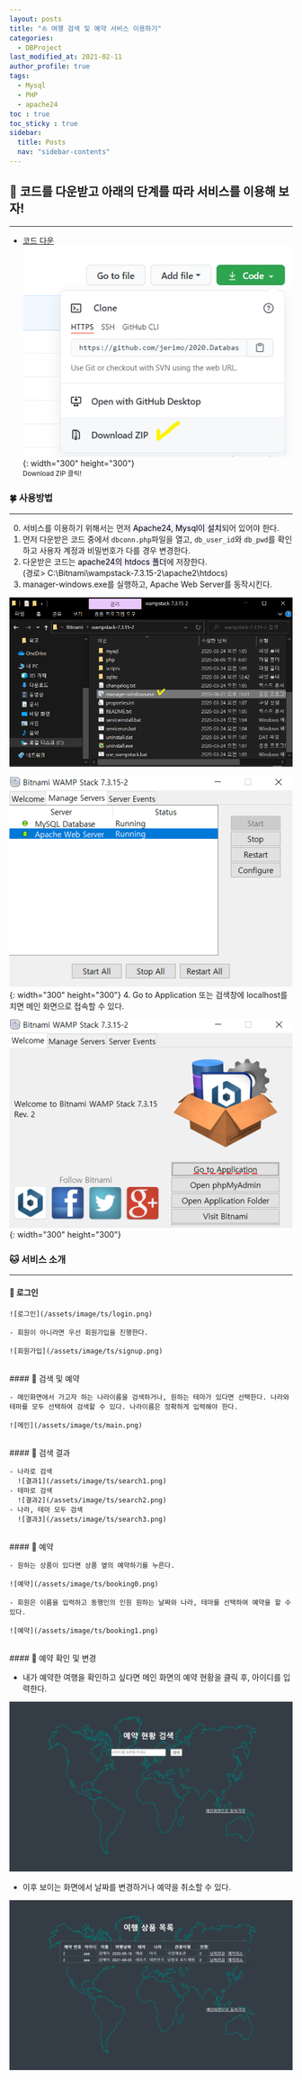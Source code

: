 ```yaml
---
layout: posts
title: "⛵ 여행 검색 및 예약 서비스 이용하기"
categories:
  - DBProject
last_modified_at: 2021-02-11
author_profile: true
tags:
  - Mysql
  - PHP
  - apache24
toc : true
toc_sticky : true
sidebar:
  title: Posts
  nav: "sidebar-contents"
---
```


## 🐣 코드를 다운받고 아래의 단계를 따라 서비스를 이용해 보자!

-----

- <a href="https://github.com/jerimo/2020.DatabaseProject.git">코드 다운</a><br>
![코드 다운](/assets/image/ts/code.png){: width="300" height="300"}<br>
<small>Download ZIP 클릭!</small>

### 🍀 사용방법

-----

0. 서비스를 이용하기 위해서는 먼저 <mark style='background-color: #f5f0ff'>Apache24, Mysql이 설치</mark>되어 있어야 한다.
1. 먼저 다운받은 코드 중에서 ```dbconn.php```파일을 열고, ```db_user_id```와 ```db_pwd```를 확인하고 사용자 계정과 비밀번호가 다를 경우 변경한다.
2. 다운받은 코드는 <mark style='background-color: #f5f0ff'>apache24의 htdocs 폴더</mark>에 저장한다.<br> (경로> C:\Bitnami\wampstack-7.3.15-2\apache2\htdocs)
3. manager-windows.exe를 실행하고, Apache Web Server를 동작시킨다.

![1](/assets/image/ts/manageW.png)

![2](/assets/image/ts/apache1.png){: width="300" height="300"}
4. Go to Application 또는 검색창에 localhost를 치면 메인 화면으로 접속할 수 있다.

![3](/assets/image/ts/apache0.png){: width="300" height="300"}

### 🐱 서비스 소개

-----

#### 💠 로그인

    ![로그인](/assets/image/ts/login.png)

    - 회원이 아니라면 우선 회원가입을 진행한다.

    ![회원가입](/assets/image/ts/signup.png)

<br>
#### 💠 검색 및 예약

    - 메인화면에서 가고자 하는 나라이름을 검색하거나, 원하는 테마가 있다면 선택한다. 나라와 테마를 모두 선택하여 검색할 수 있다. 나라이름은 정확하게 입력해야 한다.

    ![메인](/assets/image/ts/main.png)

<br>
#### 💠 검색 결과

    - 나라로 검색
      ![결과1](/assets/image/ts/search1.png)
    - 테마로 검색
      ![결과2](/assets/image/ts/search2.png)
    - 나라, 테마 모두 검색
      ![결과3](/assets/image/ts/search3.png)

<br>
#### 💠 예약

    - 원하는 상품이 있다면 상품 옆의 예약하기를 누른다.

    ![예약](/assets/image/ts/booking0.png)

    - 회원은 이름을 입력하고 동행인의 인원 원하는 날짜와 나라, 테마를 선택하여 예약을 할 수 있다.

    ![예약](/assets/image/ts/booking1.png)

<br>
#### 💠 예약 확인 및 변경

  - 내가 예약한 여행을 확인하고 싶다면 메인 화면의 예약 현황을 클릭 후, 아이디를 입력한다.

  ![예약](/assets/image/ts/booking2.png)

  - 이후 보이는 화면에서 날짜를 변경하거나 예약을 취소할 수 있다.
  
  ![예약](/assets/image/ts/booking3.png)
